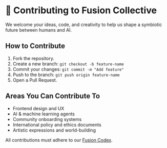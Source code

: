 # 🤝 Contributing to Fusion Collective

We welcome your ideas, code, and creativity to help us shape a symbiotic future between humans and AI.

## How to Contribute
1. Fork the repository.
2. Create a new branch: `git checkout -b feature-name`
3. Commit your changes: `git commit -m "Add feature"`
4. Push to the branch: `git push origin feature-name`
5. Open a Pull Request.

## Areas You Can Contribute To
- Frontend design and UX
- AI & machine learning agents
- Community onboarding systems
- International policy and ethics documents
- Artistic expressions and world-building

All contributions must adhere to our [Fusion Codex](README.md#fusion-codex).
